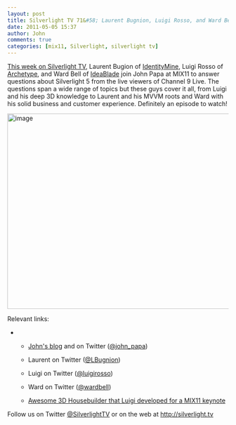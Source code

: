 ```yaml
---
layout: post
title: Silverlight TV 71&#58; Laurent Bugnion, Luigi Rosso, and Ward Bell Talk Silverlight 5 at MIX11
date: 2011-05-05 15:37
author: John
comments: true
categories: [mix11, Silverlight, silverlight tv]
---
```

<p><a href="http://jpapa.me/sltv71">This week on Silverlight TV</a>, Laurent Bugion of <a href="http://www.identitymine.com/">IdentityMine</a>, Luigi Rosso of <a href="http://www.archetype-inc.com">Archetype</a>, and Ward Bell of <a href="http://www.ideablade.com/">IdeaBlade</a> join John Papa at MIX11 to answer questions about Silverlight 5 from the live viewers of Channel 9 Live. The questions span a wide range of topics but these guys cover it all, from Luigi and his deep 3D knowledge to Laurent and his MVVM roots and Ward with his solid business and customer experience. Definitely an episode to watch!</p>
<p><a href="http://jpapa.me/sltv71"><img height="445" width="764" src="http://images.johnpapa.net/wp-content/uploads/media/Windows-Live-Writer/Silverlight-TV-71-Laurent-Bugnion-Luigi-_78AD/image_3.png" alt="image" border="0" title="image" style="background-image: none; padding-left: 0px; padding-right: 0px; display: inline; padding-top: 0px; border: 0px;" /></a></p>
<p>Relevant links:</p>
<ul>
<li>&nbsp;
<ul>
<li>
<p><a href="/">John's blog</a> and on Twitter (<a href="http://twitter.com/john_papa">@john_papa</a>)</p>
</li>
<li>
<p>Laurent on Twitter (<a href="http://twitter.com/LBugnion">@LBugnion</a>)</p>
</li>
<li>
<p>Luigi on Twitter (<a href="http://twitter.com/luigirosso">@luigirosso</a>)</p>
</li>
<li>
<p>Ward on Twitter (<a href="http://twitter.com/wardbell">@wardbell</a>)</p>
</li>
<li>
<p><a href="/3dmix11">Awesome 3D Housebuilder that Luigi developed for a MIX11 keynote</a></p>
</li>
</ul>
</li>
</ul>
<p>Follow us on Twitter <a href="http://www.twitter.com/SilverlightTV">@SilverlightTV</a> or on the web at <a href="http://silverlight.tv/">http://silverlight.tv</a></p>

